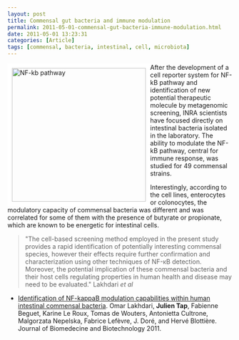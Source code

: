 ```yaml
---
layout: post
title: Commensal gut bacteria and immune modulation 
permalink: 2011-05-01-commensal-gut-bacteria-immune-modulation.html
date: 2011-05-01 13:23:31
categories: [Article]
tags: [commensal, bacteria, intestinal, cell, microbiota]
---
```





<img src="http://upload.wikimedia.org/wikipedia/commons/thumb/6/63/NF-%CE%BAB.svg/500px-NF-%CE%BAB.svg.png" alt="NF-kb pathway" style="float: left; border: 10px solid white; width: 300px;"/>
After the development of a cell reporter system for NF-kB pathway and identification of new potential therapeutic molecule by metagenomic screening, INRA scientists have focused directly on intestinal bacteria isolated in the laboratory. The ability to modulate the NF-kB pathway, central for immune response, was studied for 49 commensal strains. <!--more-->

Interestingly, according to the cell lines, enterocytes or colonocytes, the modulatory capacity of commensal bacteria was different and was correlated for some of them with the presence of butyrate or propionate, which are known to be energetic for intestinal cells.

> "The cell-based screening method employed in the present study provides a rapid identification of potentially interesting commensal species, however their effects require further confirmation and characterization using other techniques of NF-κB detection. Moreover, the potential implication of these commensal bacteria and their host cells regulating properties in human health and disease may need to be evaluated." Lakhdari _et al_

* [Identification of NF-kappaB modulation capabilities within human intestinal commensal bacteria](www.hindawi.com/journals/bmri/2011/282356/). Omar Lakhdari, **Julien Tap**, Fabienne Beguet, Karine Le Roux, Tomas de Wouters, Antonietta Cultrone, Malgorzata Nepelska, Fabrice Lefèvre, J. Doré, and Hervé Blottière. Journal of Biomedecine and Biotechnology 2011.